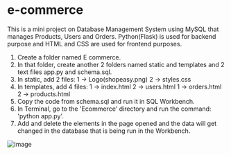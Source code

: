 # e-commerce
This is a mini project on Database Management System using MySQL that manages Products, Users and Orders. Python(Flask) is used for backend purpose and HTML and CSS are used for frontend purposes. 
1. Create a folder named E commerce.
2. In that folder, create another 2 folders named static and templates and 2 text files app.py and schema.sql.
3. In static, add 2 files: 1 -> Logo(shopeasy.png)
                           2 -> styles.css
4. In templates, add 4 files: 1 -> index.html
                              2 -> users.html
                              1 -> orders.html
                              2 -> products.html
5. Copy the code from schema.sql and run it in SQL Workbench.
6. In Terminal, go to the 'Ecommerce' directory and run the command: 'python app.py'.
7. Add and delete the elements in the page opened and the data will get changed in the database that is being run in the Workbench.


![image](https://github.com/user-attachments/assets/484a4edd-4ecd-4fee-8e24-57d604aad189)

